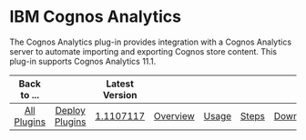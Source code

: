 
IBM Cognos Analytics
====================

The Cognos Analytics plug-in provides integration with a Cognos Analytics server to automate importing and exporting Cognos store content. This plug-in supports Cognos Analytics 11.1.

|Back to ...||Latest Version|||||
| :---: | :---: | :---: | :---: | :---: | :---: | :---: |
|[All Plugins](../../index.md)|[Deploy Plugins](../README.md)|[1.1107117](https://raw.githubusercontent.com/UrbanCode/IBM-UCD-PLUGINS/main/files/cognos-analytics/Cognos-Analytics-1.1107117.zip)|[Overview](overview.md)|[Usage](usage.md)|[Steps](steps.md)|[Downloads](downloads.md)|
